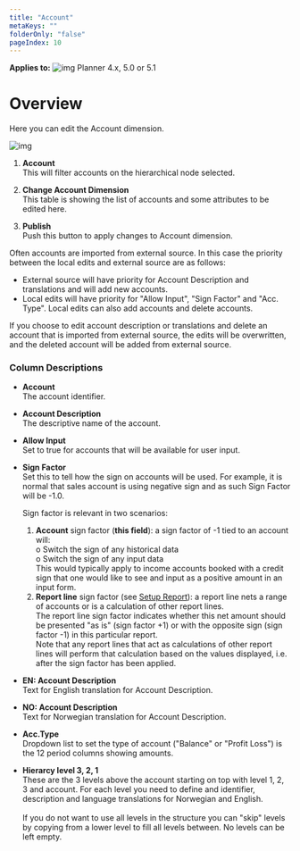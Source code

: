 ```yaml
---
title: "Account"
metaKeys: ""
folderOnly: "false"
pageIndex: 10
---
```


**Applies to:** ![img](https://profitbasedocs.blob.core.windows.net/icons/yes-icon.png) Planner 4.x, 5.0 or 5.1

# Overview
Here you can edit the Account dimension.

![img](https://profitbasedocs.blob.core.windows.net/enduserhelp/images/report-setup-account.JPG)

1. **Account** <br/>
This will filter accounts on the hierarchical node selected.

2. **Change Account Dimension** <br/>
This table is showing the list of accounts and some attributes to be edited here.

3. **Publish**<br/>
Push this button to apply changes to Account dimension.

Often accounts are imported from external source. In this case the priority between the local edits and external source are as follows:
- External source will have priority for Account Description and translations and will add new accounts.
- Local edits will have priority for "Allow Input", "Sign Factor" and "Acc. Type". Local edits can also add accounts and delete accounts.

If you choose to edit account description or translations and delete an account that is imported from external source, the edits will be overwritten, and the deleted account will be added from external source.

### Column Descriptions

- **Account**<br/>
The account identifier.
- **Account Description**<br/>
The descriptive name of the account.
- **Allow Input**<br/>
Set to true for accounts that will be available for user input.
- **Sign Factor**<br/>
Set this to tell how the sign on accounts will be used. For example, it is normal that sales account is using negative sign and as such Sign Factor will be -1.0.<br/>

   Sign factor is relevant in two scenarios:<br/>
   1.	**Account** sign factor (**this field**): a sign factor of -1 tied to an account will:<br/>
   o	Switch the sign of any historical data<br/>
   o	Switch the sign of any input data<br/>
   This would typically apply to income accounts booked with a credit sign that one would like to see and input as a positive amount in an input form.<br/>
   2.	**Report line** sign factor (see [Setup Report](setup-report.md)): a report line nets a range of accounts or is a calculation of other report lines.<br/>
   The report line sign factor indicates whether this net amount should be presented "as is" (sign factor +1) or with the opposite sign (sign factor -1) in this particular report.<br/>
   Note that any report lines that act as calculations of other report lines will perform that calculation based on the values displayed, i.e. after the sign factor has been applied. <br/>
- **EN: Account Description**<br/>
Text for English translation for Account Description.
- **NO: Account Description**<br/>
Text for Norwegian translation for Account Description.
- **Acc.Type**<br/>
Dropdown list to set the type of account ("Balance" or "Profit Loss") is the 12 period columns showing amounts.
- **Hierarcy level 3, 2, 1**<br/>
These are the 3 levels above the account starting on top with level 1, 2, 3 and account. For each level you need to define and identifier, description and language translations for Norwegian and English.<br/><br/>
If you do not want to use all levels in the structure you can "skip" levels by copying from a lower level to fill all levels between. No levels can be left empty.
